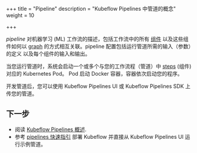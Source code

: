 +++
title = "Pipeline"
description = "Kubeflow Pipelines 中管道的概念"
weight = 10
                    
+++

*pipeline* 对机器学习 (ML) 工作流的描述，包括工作流中的所有
[组件](/docs/components/pipelines/concepts/component/) 以及这些组件如何以
[graph](/docs/components/pipelines/concepts/graph/) 的方式相互关联。pipeline
配置包括运行管道所需的输入（参数）的定义
以及每个组件的输入和输出。

当您运行管道时，系统会启动一个或多个与您的工作流程（管道）中
[steps](/docs/components/pipelines/concepts/step/) (组件) 对应的 Kubernetes Pod。
Pod 启动 Docker 容器，容器依次启动您的程序。

开发管道后，您可以使用 Kubeflow Pipelines UI 或 Kubeflow Pipelines SDK 上传您的管道。

## 下一步
* 阅读 [Kubeflow Pipelines 概述](/docs/components/pipelines/introduction/).
* 参考 [pipelines 快速指引](/docs/components/pipelines/overview/quickstart/)
  部署 Kubeflow 并直接从 Kubeflow Pipelines UI 运行示例管道。
